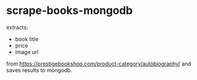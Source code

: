 # scrape-books-mongodb

extracts:
- book title
- price
- image url

from https://prestigebookshop.com/product-category/autobiography/ and saves results to mongodb. 
